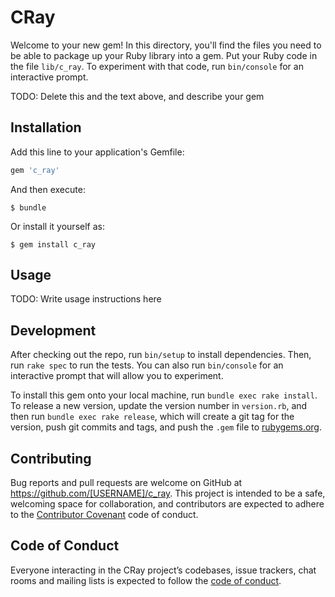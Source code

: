 # CRay

Welcome to your new gem! In this directory, you'll find the files you need to be able to package up your Ruby library into a gem. Put your Ruby code in the file `lib/c_ray`. To experiment with that code, run `bin/console` for an interactive prompt.

TODO: Delete this and the text above, and describe your gem

## Installation

Add this line to your application's Gemfile:

```ruby
gem 'c_ray'
```

And then execute:

    $ bundle

Or install it yourself as:

    $ gem install c_ray

## Usage

TODO: Write usage instructions here

## Development

After checking out the repo, run `bin/setup` to install dependencies. Then, run `rake spec` to run the tests. You can also run `bin/console` for an interactive prompt that will allow you to experiment.

To install this gem onto your local machine, run `bundle exec rake install`. To release a new version, update the version number in `version.rb`, and then run `bundle exec rake release`, which will create a git tag for the version, push git commits and tags, and push the `.gem` file to [rubygems.org](https://rubygems.org).

## Contributing

Bug reports and pull requests are welcome on GitHub at https://github.com/[USERNAME]/c_ray. This project is intended to be a safe, welcoming space for collaboration, and contributors are expected to adhere to the [Contributor Covenant](http://contributor-covenant.org) code of conduct.

## Code of Conduct

Everyone interacting in the CRay project’s codebases, issue trackers, chat rooms and mailing lists is expected to follow the [code of conduct](https://github.com/[USERNAME]/c_ray/blob/master/CODE_OF_CONDUCT.md).
